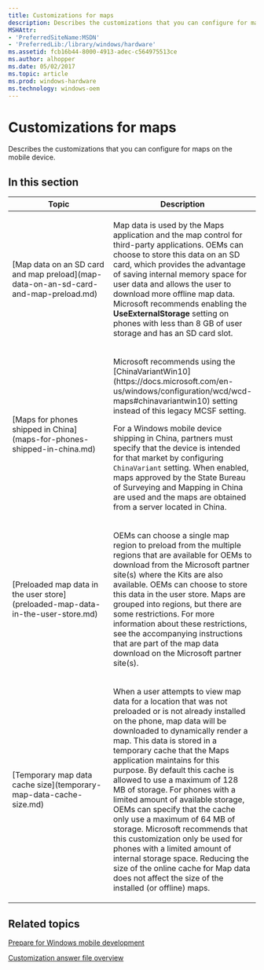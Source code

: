 ```yaml
---
title: Customizations for maps
description: Describes the customizations that you can configure for maps on the mobile device.
MSHAttr:
- 'PreferredSiteName:MSDN'
- 'PreferredLib:/library/windows/hardware'
ms.assetid: fcb16b44-8000-4913-adec-c564975513ce
ms.author: alhopper
ms.date: 05/02/2017
ms.topic: article
ms.prod: windows-hardware
ms.technology: windows-oem
---
```


# Customizations for maps


Describes the customizations that you can configure for maps on the mobile device.

## In this section


<table>
<colgroup>
<col width="50%" />
<col width="50%" />
</colgroup>
<thead>
<tr class="header">
<th>Topic</th>
<th>Description</th>
</tr>
</thead>
<tbody>
<tr class="odd">
<td><p>[Map data on an SD card and map preload](map-data-on-an-sd-card-and-map-preload.md)</p></td>
<td><p>Map data is used by the Maps application and the map control for third-party applications. OEMs can choose to store this data on an SD card, which provides the advantage of saving internal memory space for user data and allows the user to download more offline map data. Microsoft recommends enabling the <strong>UseExternalStorage</strong> setting on phones with less than 8 GB of user storage and has an SD card slot.</p></td>
</tr>
<tr class="even">
<td><p>[Maps for phones shipped in China](maps-for-phones-shipped-in-china.md)</p></td>
<td><p>Microsoft recommends using the [ChinaVariantWin10](https://docs.microsoft.com/en-us/windows/configuration/wcd/wcd-maps#chinavariantwin10) setting instead of this legacy MCSF setting.</p>
<p>For a Windows mobile device shipping in China, partners must specify that the device is intended for that market by configuring <code>ChinaVariant</code> setting. When enabled, maps approved by the State Bureau of Surveying and Mapping in China are used and the maps are obtained from a server located in China.</p></td>
</tr>
<tr class="odd">
<td><p>[Preloaded map data in the user store](preloaded-map-data-in-the-user-store.md)</p></td>
<td><p>OEMs can choose a single map region to preload from the multiple regions that are available for OEMs to download from the Microsoft partner site(s) where the Kits are also available. OEMs can choose to store this data in the user store. Maps are grouped into regions, but there are some restrictions. For more information about these restrictions, see the accompanying instructions that are part of the map data download on the Microsoft partner site(s).</p></td>
</tr>
<tr class="even">
<td><p>[Temporary map data cache size](temporary-map-data-cache-size.md)</p></td>
<td><p>When a user attempts to view map data for a location that was not preloaded or is not already installed on the phone, map data will be downloaded to dynamically render a map. This data is stored in a temporary cache that the Maps application maintains for this purpose. By default this cache is allowed to use a maximum of 128 MB of storage. For phones with a limited amount of available storage, OEMs can specify that the cache only use a maximum of 64 MB of storage. Microsoft recommends that this customization only be used for phones with a limited amount of internal storage space. Reducing the size of the online cache for Map data does not affect the size of the installed (or offline) maps.</p></td>
</tr>
</tbody>
</table>

## Related topics

[Prepare for Windows mobile development](https://docs.microsoft.com/en-us/windows-hardware/manufacture/mobile/preparing-for-windows-mobile-development)

[Customization answer file overview](https://docs.microsoft.com/en-us/windows-hardware/customize/mobile/mcsf/customization-answer-file)
